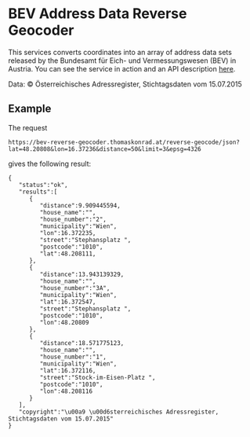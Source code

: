 BEV Address Data Reverse Geocoder
=================================

This services converts coordinates into an array of address data sets released by the Bundesamt für Eich- und
Vermessungswesen (BEV) in Austria. You can see the service in action and an API description
[here](https://bev-reverse-geocoder.thomaskonrad.at/).

Data: © Österreichisches Adressregister, Stichtagsdaten vom 15.07.2015

Example
-------

The request

```
https://bev-reverse-geocoder.thomaskonrad.at/reverse-geocode/json?lat=48.20808&lon=16.37236&distance=50&limit=3&epsg=4326
```

gives the following result:

```
{
   "status":"ok",
   "results":[
      {
         "distance":9.909445594,
         "house_name":"",
         "house_number":"2",
         "municipality":"Wien",
         "lon":16.372235,
         "street":"Stephansplatz ",
         "postcode":"1010",
         "lat":48.208111,
      },
      {
         "distance":13.943139329,
         "house_name":"",
         "house_number":"3A",
         "municipality":"Wien",
         "lat":16.372547,
         "street":"Stephansplatz ",
         "postcode":"1010",
         "lon":48.20809
      },
      {
         "distance":18.571775123,
         "house_name":"",
         "house_number":"1",
         "municipality":"Wien",
         "lat":16.372116,
         "street":"Stock-im-Eisen-Platz ",
         "postcode":"1010",
         "lon":48.208116
      }
   ],
   "copyright":"\u00a9 \u00d6sterreichisches Adressregister, Stichtagsdaten vom 15.07.2015"
}
```

